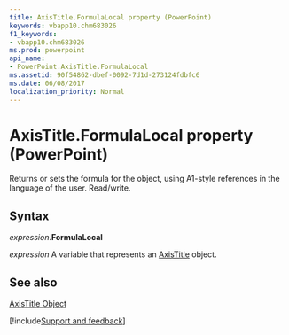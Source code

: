 ```yaml
---
title: AxisTitle.FormulaLocal property (PowerPoint)
keywords: vbapp10.chm683026
f1_keywords:
- vbapp10.chm683026
ms.prod: powerpoint
api_name:
- PowerPoint.AxisTitle.FormulaLocal
ms.assetid: 90f54862-dbef-0092-7d1d-273124fdbfc6
ms.date: 06/08/2017
localization_priority: Normal
---
```



# AxisTitle.FormulaLocal property (PowerPoint)

Returns or sets the formula for the object, using A1-style references in the language of the user. Read/write.


## Syntax

_expression_.**FormulaLocal**

_expression_ A variable that represents an [AxisTitle](PowerPoint.AxisTitle.md) object.


## See also


[AxisTitle Object](PowerPoint.AxisTitle.md)

[!include[Support and feedback](~/includes/feedback-boilerplate.md)]